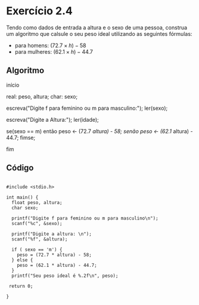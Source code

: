# Exercício 2.4

Tendo como dados de entrada a altura e o sexo de uma pessoa, construa um algoritmo que calsule o seu peso ideal utilizando as seguintes fórmulas:

- para homens: $(72.7 \times h) - 58$
- para mulheres: $(62.1 \times h) - 44.7$

## Algoritmo

início

real: peso, altura;
char: sexo;

escreva("Digite f para feminino ou m para masculino:");
ler(sexo);

escreva("Digite a Altura:");
ler(idade);

se(sexo == m)
  então
    peso <- (72.7 *altura) - 58;
  senão
    peso <- (62.1* altura) - 44.7;
fimse;

fim

## Código

```

#include <stdio.h>

int main() {
  float peso, altura;
  char sexo;

  printf("Digite f para feminino ou m para masculino\n");
  scanf("%c", &sexo);

  printf("Digite a altura: \n");
  scanf("%f", &altura);
  
  if ( sexo == 'm') {
    peso = (72.7 * altura) - 58;
  } else {
    peso = (62.1 * altura) - 44.7;
  }
  printf("Seu peso ideal é %.2f\n", peso);

 return 0;

} 
```
